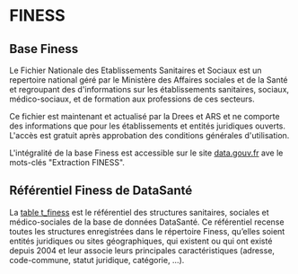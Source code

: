# FINESS
<!-- SPDX-License-Identifier: MPL-2.0 -->

## Base Finess
Le Fichier Nationale des Etablissements Sanitaires et Sociaux est un repertoire national géré par le Ministère des Affaires sociales et de la Santé et regroupant des d'informations sur les établissements sanitaires, sociaux, médico-sociaux, et de formation aux professions de ces secteurs.

Ce fichier est maintenant et actualisé par la Drees et ARS et ne comporte des informations que pour les établissements et entités juridiques ouverts. L'accès est gratuit après approbation des conditions générales d'utilisation.

L'intégralité de la base Finess est accessible sur le site [data.gouv.fr](https://www.data.gouv.fr/fr/search/?q=extraction+finess) ave le mots-clés "Extraction FINESS". 

## Référentiel Finess de DataSanté

La [table t_finess](https://www.data.gouv.fr/fr/datasets/referentiel-finess-t-finess/) est le référentiel des structures sanitaires, sociales et médico-sociales de la base de données DataSanté. Ce référentiel recense toutes les structures enregistrées dans le répertoire Finess, qu’elles soient entités juridiques ou sites géographiques, qui existent ou qui ont existé depuis 2004 et leur associe leurs principales caractéristiques (adresse, code-commune, statut juridique, catégorie, …). 
